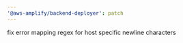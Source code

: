 ```yaml
---
'@aws-amplify/backend-deployer': patch
---
```


fix error mapping regex for host specific newline characters
